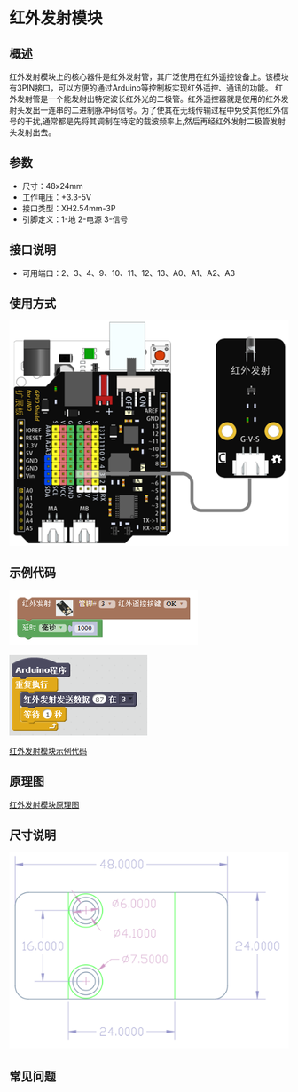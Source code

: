 # 红外发射模块

## 概述

红外发射模块上的核心器件是红外发射管，其广泛使用在红外遥控设备上。该模块有3PIN接口，可以方便的通过Arduino等控制板实现红外遥控、通讯的功能。 红外发射管是一个能发射出特定波长红外光的二极管。红外遥控器就是使用的红外发射头发出一连串的二进制脉冲码信号。为了使其在无线传输过程中免受其他红外信号的干扰,通常都是先将其调制在特定的载波频率上,然后再经红外发射二极管发射头发射出去。

## 参数

* 尺寸：48x24mm
* 工作电压：+3.3-5V
* 接口类型：XH2.54mm-3P
* 引脚定义：1-地 2-电源 3-信号

## 接口说明

* 可用端口：2、3、4、9、10、11、12、13、A0、A1、A2、A3

## 使用方式

![](../../.gitbook/assets/arduino-30.png)

## 示例代码

![](../../.gitbook/assets/arduino-76.png)

![](../../.gitbook/assets/arduino-55.png)

[红外发射模块示例代码](http://www.haohaodada.com/show.php?id=956377)

## 原理图

[红外发射模块原理图](https://github.com/Haohaodada-official/docs/blob/master/jiao-xue-chan-pin/pdf/yuan-li-tu/%E7%BA%A2%E5%A4%96%E5%8F%91%E5%B0%84%E6%A8%A1%E5%9D%97.pdf)

## 尺寸说明

![](../../.gitbook/assets/arduino-01.png)

## 常见问题


